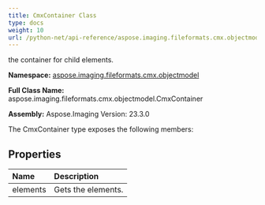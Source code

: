 ```yaml
---
title: CmxContainer Class
type: docs
weight: 10
url: /python-net/api-reference/aspose.imaging.fileformats.cmx.objectmodel/cmxcontainer/
---
```


the container for child elements.

**Namespace:** [aspose.imaging.fileformats.cmx.objectmodel](/imaging/python-net/api-reference/aspose.imaging.fileformats.cmx.objectmodel/)

**Full Class Name:** aspose.imaging.fileformats.cmx.objectmodel.CmxContainer

**Assembly:**  Aspose.Imaging Version: 23.3.0

The CmxContainer type exposes the following members:
## **Properties**
|**Name**|**Description**|
| :- | :- |
|elements|Gets the elements.|
